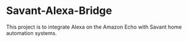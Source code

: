 # Savant-Alexa-Bridge

This project is to integrate Alexa on the Amazon Echo with Savant home automation systems.
